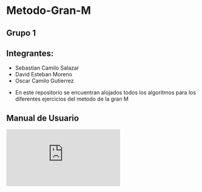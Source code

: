 # Metodo-Gran-M

## Grupo 1
## Integrantes:
- Sebastian Camilo Salazar
- David Esteban Moreno
- Oscar Camilo Gutierrez


* En este repositorio se encuentran alojados todos los algoritmos 
  para los diferentes ejercicios del metodo de la gran M
## Manual de Usuario
![Manual - Clic aquí](https://github.com/OscarGutierrez312/Metodo-Gran-M/blob/master/Manual%20de%20Usuario.pdf)
